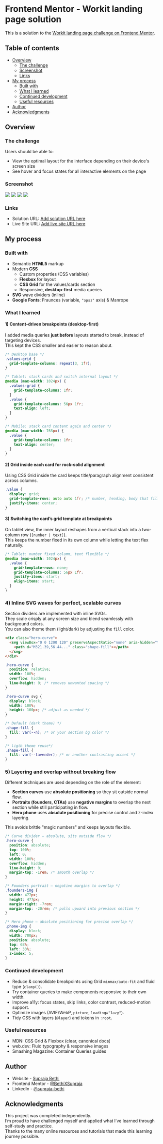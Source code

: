 # Frontend Mentor - Workit landing page solution

This is a solution to the [Workit landing page challenge on Frontend Mentor](https://www.frontendmentor.io/challenges/workit-landing-page-2fYnyle5lu).

## Table of contents

- [Overview](#overview)
  - [The challenge](#the-challenge)
  - [Screenshot](#screenshot)
  - [Links](#links)
- [My process](#my-process)
  - [Built with](#built-with)
  - [What I learned](#what-i-learned)
  - [Continued development](#continued-development)
  - [Useful resources](#useful-resources)
- [Author](#author)
- [Acknowledgments](#acknowledgments)

## Overview

### The challenge

Users should be able to:

- View the optimal layout for the interface depending on their device's screen size
- See hover and focus states for all interactive elements on the page

### Screenshot

![](./src/assets/images/Screenshot-1.png)
![](./src/assets/images/Screenshot-2.png)
![](./src/assets/images/Screenshot-3.png)
![](./src/assets/images/Screenshot-4.png)

### Links

- Solution URL: [Add solution URL here](https://your-solution-url.com)
- Live Site URL: [Add live site URL here](https://your-live-site-url.com)

## My process

### Built with

- Semantic **HTML5** markup
- Modern **CSS**
  - Custom properties (CSS variables)
  - **Flexbox** for layout
  - **CSS Grid** for the values/cards section
  - Responsive, **desktop-first** media queries
- **SVG** wave dividers (inline)
- **Google Fonts**: Fraunces (variable, `"opsz"` axis) & Manrope

### What I learned

#### 1) Content-driven breakpoints (desktop-first)

I added media queries **just before** layouts started to break, instead of targeting devices.  
This kept the CSS smaller and easier to reason about.

```css
/* Desktop base */
.values-grid {
  grid-template-columns: repeat(3, 1fr);
}

/* Tablet: stack cards and switch internal layout */
@media (max-width: 1024px) {
  .values-grid {
    grid-template-columns: 1fr;
  }
  .value {
    grid-template-columns: 56px 1fr;
    text-align: left;
  }
}

/* Mobile: stack card content again and center */
@media (max-width: 768px) {
  .value {
    grid-template-columns: 1fr;
    text-align: center;
  }
}
```

#### 2) Grid inside each card for rock-solid alignment

Using CSS Grid inside the card keeps title/paragraph alignment consistent across columns.

```css
.value {
  display: grid;
  grid-template-rows: auto auto 1fr; /* number, heading, body that fills */
  justify-items: center;
}
```

#### 3) Switching the card’s grid template at breakpoints

On tablet view, the inner layout reshapes from a vertical stack into a two-column row (`[number | text]`).  
This keeps the number fixed in its own column while letting the text flex naturally.

```css
/* Tablet: number fixed column, text flexible */
@media (max-width: 1024px) {
  .value {
    grid-template-rows: none;
    grid-template-columns: 56px 1fr;
    justify-items: start;
    align-items: start;
  }
}
```

### 4) Inline SVG waves for perfect, scalable curves

Section dividers are implemented with inline SVGs.  
They scale crisply at any screen size and blend seamlessly with background colors.  
You can also theme them (light/dark) by adjusting the `fill` color.

```html
<div class="hero-curve">
  <svg viewBox="0 0 1200 120" preserveAspectRatio="none" aria-hidden="true">
    <path d="M321.39,56.44..." class="shape-fill"></path>
  </svg>
</div>
```

```css
.hero-curve {
  position: relative;
  width: 100%;
  overflow: hidden;
  line-height: 0; /* removes unwanted spacing */
}

.hero-curve svg {
  display: block;
  width: 100%;
  height: 100px; /* adjust as needed */
}

/* Default (dark theme) */
.shape-fill {
  fill: var(--n); /* or your section bg color */
}

/* ligth theme reuse*/
.shape-fill {
  fill: var(--lavender); /* or another contrasting accent */
}
```

### 5) Layering and overlap without breaking flow

Different techniques are used depending on the role of the element:

- **Section curves** use **absolute positioning** so they sit outside normal flow.
- **Portraits (founders, CTAs)** use **negative margins** to overlap the next section while still participating in flow.
- **Hero phone** uses **absolute positioning** for precise control and z-index layering.

This avoids brittle "magic numbers" and keeps layouts flexible.

```css
/* Curve divider — absolute, sits outside flow */
.hero-curve {
  position: absolute;
  top: 100%;
  left: 0;
  width: 100%;
  overflow: hidden;
  line-height: 0;
  margin-top: -1rem; /* smooth overlap */
}

/* Founders portrait — negative margins to overlap */
.founders-img {
  width: 477px;
  height: 477px;
  margin-right: -7rem;
  margin-top: -20rem; /* pulls upward into previous section */
}

/* Hero phone — absolute positioning for precise overlap */
.phone-img {
  display: block;
  width: 700px;
  position: absolute;
  top: 68%;
  left: 33%;
  z-index: 5;
}
```

### Continued development

- Reduce & consolidate breakpoints using Grid `minmax/auto-fit` and fluid type (`clamp()`).
- Try container queries to make components responsive to their own width.
- Improve a11y: focus states, skip links, color contrast, reduced-motion support.
- Optimize images (AVIF/WebP, `picture`, `loading="lazy"`).
- Tidy CSS with layers (`@layer`) and tokens in `:root`.

### Useful resources

- MDN: CSS Grid & Flexbox (clear, canonical docs)
- web.dev: Fluid typography & responsive images
- Smashing Magazine: Container Queries guides

## Author

- Website - [Supraja Bethi](https://frontendmentorqr-code-component.netlify.app/)
- Frontend Mentor - [@BethiXSupraja](https://www.frontendmentor.io/profile/BethiXSupraja)
- LinkedIn - [@supraja-bethi](https://www.linkedin.com/in/supraja-bethi/)

## Acknowledgments

This project was completed independently.  
I’m proud to have challenged myself and applied what I’ve learned through self-study and practice.  
Thanks to the many online resources and tutorials that made this learning journey possible.

